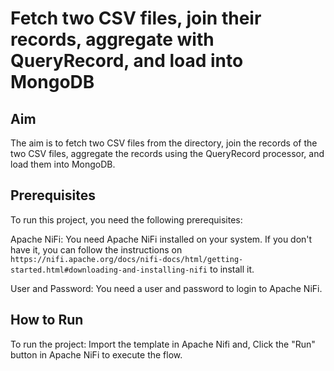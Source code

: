 # Fetch two CSV files, join their records, aggregate with QueryRecord, and load into MongoDB

## Aim

The aim is to fetch two CSV files from the directory, join the records of the two CSV files, aggregate the records using the QueryRecord processor, and load them into MongoDB.

## Prerequisites

To run this project, you need the following prerequisites:

Apache NiFi: You need Apache NiFi installed on your system. If you don't have it, you can follow the instructions on `https://nifi.apache.org/docs/nifi-docs/html/getting-started.html#downloading-and-installing-nifi` to install it.

User and Password: You need a user and password to login to Apache NiFi. 




## How to Run

To run the project:
Import the template in Apache Nifi and, 
Click the "Run" button in Apache NiFi to execute the flow.

